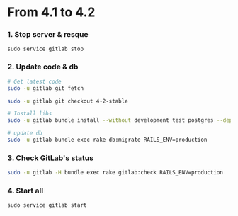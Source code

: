 # From 4.1 to 4.2

### 1. Stop server & resque

    sudo service gitlab stop

### 2. Update code & db

```bash
# Get latest code
sudo -u gitlab git fetch

sudo -u gitlab git checkout 4-2-stable

# Install libs
sudo -u gitlab bundle install --without development test postgres --deployment

# update db
sudo -u gitlab bundle exec rake db:migrate RAILS_ENV=production

```


### 3. Check GitLab's status

```bash
sudo -u gitlab -H bundle exec rake gitlab:check RAILS_ENV=production
```



### 4. Start all

    sudo service gitlab start
